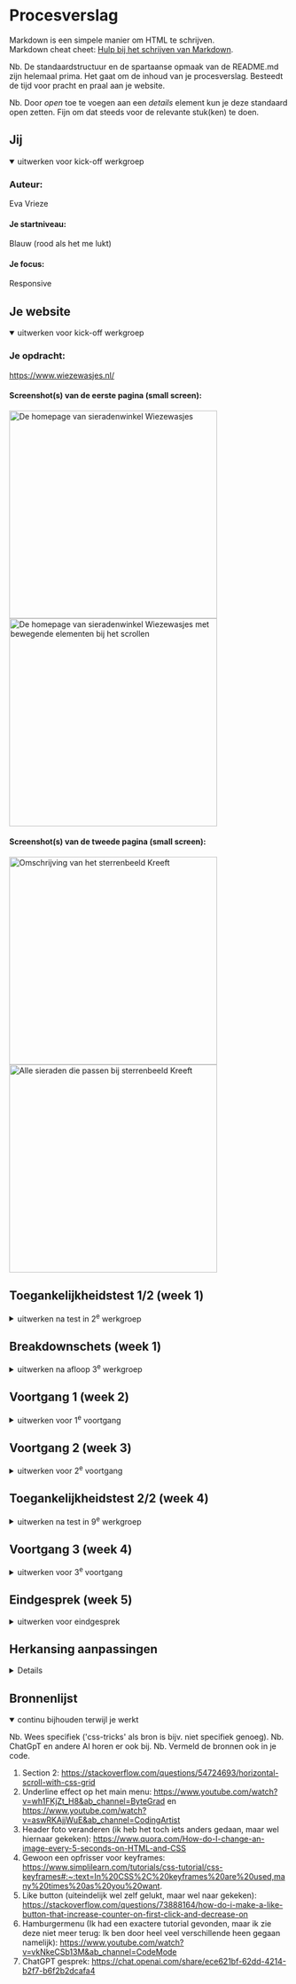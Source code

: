 # Procesverslag
Markdown is een simpele manier om HTML te schrijven.  
Markdown cheat cheet: [Hulp bij het schrijven van Markdown](https://github.com/adam-p/markdown-here/wiki/Markdown-Cheatsheet).

Nb. De standaardstructuur en de spartaanse opmaak van de README.md zijn helemaal prima. Het gaat om de inhoud van je procesverslag. Besteedt de tijd voor pracht en praal aan je website.

Nb. Door *open* toe te voegen aan een *details* element kun je deze standaard open zetten. Fijn om dat steeds voor de relevante stuk(ken) te doen.





## Jij

<details open>
  <summary>uitwerken voor kick-off werkgroep</summary>

  ### Auteur:
  Eva Vrieze

  #### Je startniveau:
  Blauw (rood als het me lukt)

  #### Je focus:
  Responsive
 
</details>





## Je website

<details open>
  <summary>uitwerken voor kick-off werkgroep</summary>

  ### Je opdracht:
  https://www.wiezewasjes.nl/

  #### Screenshot(s) van de eerste pagina (small screen): 
  <img src="readme-images/pag1sc1.jpeg" width="375px" alt="De homepage van sieradenwinkel Wiezewasjes">
  <img src="readme-images/pag1sc2.jpeg" width="375px" alt="De homepage van sieradenwinkel Wiezewasjes met bewegende elementen bij het scrollen">

  #### Screenshot(s) van de tweede pagina (small screen):
  <img src="readme-images/pag2sc1.jpeg" width="375px" alt="Omschrijving van het sterrenbeeld Kreeft">
  <img src="readme-images/pag2sc2.jpeg" width="375px" alt="Alle sieraden die passen bij sterrenbeeld Kreeft">
 
</details>



## Toegankelijkheidstest 1/2 (week 1)

<details>
  <summary>uitwerken na test in 2<sup>e</sup> werkgroep</summary>

  ### Bevindingen
  Lijst met je bevindingen die in de test naar voren kwamen:

- Ontzettend veel errors en warnings (300+).
- Code werkt ondanks de errors en warnings wel.
- De site is helemaal niet semantisch correct opgebouwd. Ik ga mijn best doen om dat wel te doen. 
- Deze website is gemaakt met shopify. 
- De website bevat veel decoraties die tijdens het scrollen in beeld komen. 
- Website is best responsive, je ziet plaatjes veranderen van plaats wanneer je telefoon gebruikt en dat is een fijnere ervaring.
- Er heerst goed contrast op de pagina, dus het is prettig leesbaar.

(De tweede toegankelijkheidstest is grotendeels ook gedaan, zie pdf in het zipje)
</details>



## Breakdownschets (week 1)

<details>
  <summary>uitwerken na afloop 3<sup>e</sup> werkgroep</summary>

  ### de hele pagina: 
  Dit was de gehele pagina. De pagina bestaat heeft een navigatie met een submenu dat uitklapt bij de hover. 
  
  <img src="readme-images/breakdownschets.jpeg" width="375px" alt="breakdown van de hele pagina">

  ### dynamisch deel (bijv menu): 
  Ook is er een hamburger menu op een klein formaat (zoals telefoon). Andere onderdelen verdwijnen dan. Ik zal dus veel gebruik moeten maken van, denk ik, display none.

  ### wellicht nog een dynamisch deel (bijv filter): 
  Er zijn meerdere kleine animaties op de website, zoals bijvoorbeeld bij het onderdeel 'Vind je nieuwe lievelings'.

</details>





## Voortgang 1 (week 2)

<details>
  <summary>uitwerken voor 1<sup>e</sup> voortgang</summary>

  ### Stand van zaken
  Ik heb een beginnetje van de website opgezet. Ik moest even inkomen. Ik had wel eerder met flexbox gewerkt maar Grid niet. In theorie snap ik het wel maar in de praktijk vind ik het nog lastig om toe te passen.

<img src="readme-images/screenshotprogress.png" width="375px" alt="progres tot nu toe">
<img src="readme-images/screenshotprogress2.png" width="375px" alt="progres tot nu toe">



  ### Agenda voor meeting
 Er is geen Agenda gemaakt voor de Meeting. Wel heb ik met Marten gesproken over wat ik nog moest aanpassen.

  ### Verslag van meeting
  hier na afloop snel de uitkomsten van de meeting vastleggen

  - Ik moet vooral letten op hoe ik de items aanspreek. 
  - Geen Divs/classes/Ids
  - Gebruik ook eens grid ipv flexbox
  
  Ik had een hoop werk te doen, want in principe had ik de opdracht een beetje verkeerd begrijpen. De noodzaak van het gebruiken van bestaande veelvoorkomende HTML5-semantische elementen was nog niet doorgedrongen. Ik zal dit aanpassen in de komende weken.
  
  Het belangrijkste deze week is dat ik elementen juist aanspreek en niet onnodig div's, classes en id's gebruik.

</details>






## Voortgang 2 (week 3)

<details>
  <summary>uitwerken voor 2<sup>e</sup> voortgang</summary>

  ### Stand van zaken
  Het lukte mij niet om bolletjes te plaatsen bovenop een foto. Deze bolletjes hebben een transparante overlay die bewegen. Het lukt me maar niet om deze responsive te krijgen. Ook wil ik weten of nu mijn website semantisch correct is en of ik de juiste items aanspreek in mijn css.

  Het is gelukt om op een semantische manier code te schrijven. 


  ### Agenda voor meeting
  Mijn vraag was vooral of mijn html nu semantisch correct is, zodat ik weet dat ik op de goede weg ben. 

  ### Verslag van meeting
  Hier na afloop snel de uitkomsten van de meeting vastleggen
  Ik spreek nu mijn items juist aan. Echter heb ik nog veel te doen; ik loop hierdoor een beetje achter. Verder is het het plan om de website verder responsive te maken en een micro animatie toe te voegen. Dit kan bijvoorbeeld door een hartje te kunnen geven aan een element, wat een microanimatie veroorzaakt op de pagina. 



</details>





## Toegankelijkheidstest 2/2 (week 4)

<details>
  <summary>uitwerken na test in 9<sup>e</sup> werkgroep</summary>

  ### Bevindingen
  Lijst met je bevindingen die in de test naar voren kwamen (geef ook aan wat er verbeterd is):
  - Ik heb een paar warnings, dat komt omdat ik niet overal een alt heb had staan. 
  - Mijn H1 had ik bijvoorbeeld op display: none; staan, omdat ik een H1 op de pagina moest hebben maar deze niet zichtbaar wilde. 
  Dat bleek niet de juiste manier van werken te zijn dus ik heb dit aangepast naar een .sr-only class.
- Alt tags bij alle images nodig.


</details>





## Voortgang 3 (week 4)

<details>
  <summary>uitwerken voor 3<sup>e</sup> voortgang</summary>

  ### Stand van zaken
  Ik dacht grid goed te begrijpen maar ik loop soms toch tegen dingen aan: Ik probeer eigenlijk vanalles 'as I go' en kijk ook tutorials, maar het klikt nog niet echt.

  *Toevoeging:
  Deze week struggelde ik een beetje met code, het lukte mij niet om de puntjes op de 'i' te zetten en ging er dus eigenlijk al vanuit dat ik moest herkansen. 


  ### Agenda voor meeting
  Geen agenda toendertijd gemaakt.


  ### Verslag van meeting
  hier na afloop snel de uitkomsten van de meeting vastleggen

  - Ik had niet zoveel, maar wat ik had was wel goed. 
  - Probeer het responsive te maken
  - Probeer een microanimatie toe te voegen

</details>





## Eindgesprek (week 5)

<details>
  <summary>uitwerken voor eindgesprek</summary>

  ### Je uitkomst - karakteristiek screenshots:
  <img src="readme-images/screenshotwebsite.png" width="375px" alt="Mijn website lijkt op deze screenshot al best veel op die van Wiezewasjes">
  <img src="readme-images/overlay.png" width="375px" alt="Overlay van bolletjes bovenop een plaatje">
<img src="readme-images/gridgebruiken.png" width="375px" alt="Redelijk responsive grid met mediaqueries">
<img src="readme-images/gridgebruiken.png" width="375px" alt="Redelijk responsive grid met mediaqueries">


  ### Dit ging goed/Heb ik geleerd: 
  Uiteraard gewone html en gewone css opzetten ging best goed. Ik vond het gebruik van var super handig, omdat je op die manier css heel snel bij verschillende onderdelen kunt toepassen. Ook heb ik geleerd en beseft hoe belangrijk is dat we rekening houden met slechtzienden (en slechthorenden en minderbeperkten)



  ### Dit was lastig/Is niet gelukt:
  Ik heb niet te weinig tijd gehad, maar vanwege een vervelende (opstapeling) van gebeurtenissen had ik eigenlijk geen zin (of eigenlijk: de energie niet) meer om te leren. Ik wil heel graag goed worden hierin en hoop een mooie comeback te maken tijdens de herkansing. Wat is super lastig vond en vind is leren hoe grid werkt: soms denk ik het een beetje te snappen en soms niet. Javascript blijft ook nieuw voor me. *Update na eindgesprek: Ik heb het idee dat ik beiden inmiddels beter begrijp! 

</details>


## Herkansing aanpassingen 

<details>

## Wat was mijn feedback?
Helaas, ik heb het vak niet gehaald. Wel kreeg ik duidelijk te horen wat ik nog moest aanpassen voor een voldoende:
- Werk je verslag bij
- Valideer je website door middel van de validator
- Voeg een micro animatie toe (door bijvoorbeeld een hartje te kunnen geven aan een item)
- Verander 'display: none' aspecten naar een screenreader only class.
- Geef alle a's een alt tag
- Werk verder aan de responsiveness van je website.

### Wat heb ik allemaal gedaan?: 

(Ik heb met de studentenassistente gebeld om kleine issues die ik niet zo snel zag uit te pluizen.)

- UNDERLINE

Ik heb een leuke onderline gecreëerd voor het menu, omdat de echte website dit ook heeft. Dit heb ik gedaan door een tutorial te volgen, maar ik begreep wel wat er gebeurde en paste dit aan naar mijn eigen voorkeuren. Als het ware voeg je een leeg stukje toe (content: '';) dat je relative maakt aan de link zelf, door deze vervolgens te positioneren op de juiste plek, een transition toe te voegen en een opacity van 0 naar 1 krijg je een leuk effect. Deze truc ga ik toevoegen aan mijn eigen portfolio website!

- HAMBURGERMENU

Ik heb nu bij een kleiner formaat scherm een hamburger menu. Dat was opzich redelijk te doen via een @media, het duurde iets langer om door te krijgen hoe ik er nou precies voor zorg dat het hamburgermenu daadwerkelijk uitschuift wanneer ik op het hamburgermenu Icon klik. Dat bleek, na even googlen en youtuber, makkelijker zijn dan ik dacht. Je plaatst het menu als het ware standaard 'uit beeld' door een positie -300px (of iets in die richting) te geven en zegt, door middel van JS, dat wanneer er geklikt wordt deze positionering van -300px verandert naar 0. 

- SUBMENU

Ik heb een submenu gecreëerd. Wel met behulp van ChatGPT, omdat ik javascript soms nog moeilijk vind (Het is vrij nieuw voor me, vergeleken met enkél HTML & CSS). Met alleen :hover display: block kwam ik er niet uit. Ik zal de volledige tekst in de bronnenlijst plaatsen. Ik begrijp in grove lijnen wel wat er gebeurd. Het maakt een event aan (mouseover, dus eigenlijk 'hover'), indien de link inderdaad gehoverd is (dus = true) dan laat je het submenu zien. Ik had gevraagd aan ChatGPT of er een kleine delay op kon, want het viel me op dat ik zodra ik met mijn muis de link dus verlaatte, dat het submenu direct verdween, terwijl ik natuurlijk wel even de tijd wil hebben om daadwerkelijk met mijn muis ook naar het submenu te gaan. Zodra ik dan hover over het submenu, moest het submenu ook blijven staan. Best ingewikkeld bleek, daarom dat toen toch maar de hulplijn had ingeschakeld. 

- RESPONSIVENESS

Ik heb extra @media's aangemaakt om de website meer responsive te maken. Ook heb ik gemerkt dat er soms een tussenfase is, hier heb ik ook geprobeerd rekening mee te houden. Het is eigenlijk heel veel heen en terug gaan, de browser kleiner maken, ect. Werkte iets niet of zag iets er opeens minder mooi uit, dan inspecteerde en editte ik de pagina vanuit daar om te kijken waar het probleem lag. 

- INTERACTIEVE MICRO-ANIMATIE

Ik heb een micro animatie toegevoegd, je kunt nu het hartje aanklikken om je wenslijst te vullen. 
Allereerst moest ik daarvoor een hartje toevoegen aan de artikelen, dit heb ik met flex gedaan maar als ik terugkijk had ik dit, met de kennis die ik heb opgedaan, ook met grid kunnen doen. Toen het hartje eenmaal stond en het (0) stukje ook onderdeel was van de nav, kon ik aan de slag. Ik moest wel even het internet doorzoeken voor antwoorden, maar gelukkig had ik ook al iets vergelijkbaars gedaan bij programmeren vorig jaar. Toen had ik een dress-up game gemaakt, waarbij ik door op items in de kast te klikken het poppetje kon aankleden. Daardoor kwam mijn geheugen ook weer een beetje naar boven; ik moest een event aanmaken bij het klikken op het hartje, wat vervolgens zegt: Als het op het hartje klikt en deze is al aangeklikt (en heeft dus de class), verwijder dan de class en laat de teller naar beneden gaan. Als je op het hartje klikt en deze is nog niét aangeklikt (en heeft dus níet de class ik_ben_aangeklikt) dan geef deze de class ik_ben_aangeklikt en gaat de teller omhoog. 

- Kleine overige animaties

Kleine andere animaties zijn de hero image en de bolletjes bovenop de foto die nu animeren. Dat laatste was nog moeilijker dan gedacht, ik was ontzettend aan het struggles wat betreft de list items die de bolletjes maken. Heel lang bleven ze allebei een opacity hebben van 50%... 

- FOOTER

De footer is inmiddels ook bijgewerkt. Ik heb het grid iets aangepast waardoor de eerst fr iets meer ruimte opneemt voor de tekst. Ook deze heeft @media's zodat het lekker responsive werkt.

Verder heb ik door de gehele pagina ook iets meer extra content toegevoegd. Eerder was er ook een announcement in de header, maar de website heeft deze inmiddels offline gehaald omdat de oktoberactie niet meer geldig is. Deze heb ik toen maar even hidden geplaatst. Ook besloten ze even op het laatste moment nog een extra sectie toe te voegen... deze heb ik daarom ook niet verwerkt in het eindresultaat.

</details>

## Bronnenlijst

<details open>
  <summary>continu bijhouden terwijl je werkt</summary>

  Nb. Wees specifiek ('css-tricks' als bron is bijv. niet specifiek genoeg). 
  Nb. ChatGpT en andere AI horen er ook bij.
  Nb. Vermeld de bronnen ook in je code.

  1. Section 2: https://stackoverflow.com/questions/54724693/horizontal-scroll-with-css-grid
  2. Underline effect op het main menu: https://www.youtube.com/watch?v=wh1FKjZt_H8&ab_channel=ByteGrad en https://www.youtube.com/watch?v=aswRKAjjWuE&ab_channel=CodingArtist
  3. Header foto veranderen (ik heb het toch iets anders gedaan, maar wel hiernaar gekeken): https://www.quora.com/How-do-I-change-an-image-every-5-seconds-on-HTML-and-CSS
  4. Gewoon een opfrisser voor keyframes: https://www.simplilearn.com/tutorials/css-tutorial/css-keyframes#:~:text=In%20CSS%2C%20keyframes%20are%20used,many%20times%20as%20you%20want.
  5. Like button (uiteindelijk wel zelf gelukt, maar wel naar gekeken): https://stackoverflow.com/questions/73888164/how-do-i-make-a-like-button-that-increase-counter-on-first-click-and-decrease-on
  6. Hamburgermenu (Ik had een exactere tutorial gevonden, maar ik zie deze niet meer terug: Ik ben door heel veel verschillende heen gegaan namelijk): https://www.youtube.com/watch?v=vkNkeCSb13M&ab_channel=CodeMode
  7. ChatGPT gesprek: https://chat.openai.com/share/ece621bf-62dd-4214-b2f7-b6f2b2dcafa4




</details>
